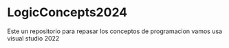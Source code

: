 # LogicConcepts2024

Este un repositorio para repasar los conceptos de programacion 
vamos usa visual studio 2022
